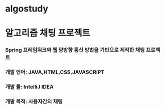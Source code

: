 # algostudy
# 알고리즘 채팅 프로젝트
### Spring 프레임워크와 웹 양방향 통신 방법을 기반으로 제작한 채팅 프로젝트
### 개발 언어: JAVA,HTML,CSS,JAVASCRIPT
### 개발 툴: IntelliJ IDEA
### 개발 목적: 사용자간의 채팅
